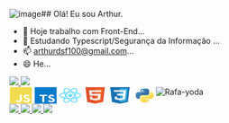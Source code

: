 ![image](https://github.com/user-attachments/assets/d2bb87b1-95a1-4b5f-a670-609a998f8ad3)## Olá! Eu sou Arthur.


- 🔭 Hoje trabalho com Front-End...
- 🌱 Estudando Typescript/Segurança da Informação ...
- 📫 arthurdsf100@gmail.com...
- 😄 He...

<div>
<a href="https://github.com/Arthur6869">
  <img height="180" src="https://github-readme-stats.vercel.app/api?username=Arthur6869&show_icons=true&theme=dark&include_all_commits=true&count_private=true"/>
  <img height="180" src="https://github-readme-stats.vercel.app/api/top-langs/?username=Arthur6869&layout=compact&langs_count=6&theme=dark"/>
</div>
<div style="display: inline-block;">
  <img align="center" alt="Rafa-js" height="30" width="40" src="https://raw.githubusercontent.com/devicons/devicon/master/icons/javascript/javascript-plain.svg"/>
  <img align="center" alt="Rafa-ts" height="30" width="40" src="https://raw.githubusercontent.com/devicons/devicon/master/icons/typescript/typescript-plain.svg"/>
  <img align="center" alt="Rafa-React" height="30" width="40" src="https://raw.githubusercontent.com/devicons/devicon/master/icons/react/react-original.svg"/>
  <img align="center" alt="Rafa-HTML" height="30" width="40" src="https://raw.githubusercontent.com/devicons/devicon/master/icons/html5/html5-original.svg"/>
  <img align="center" alt="Rafa-CSS" height="30" width="40" src="https://raw.githubusercontent.com/devicons/devicon/master/icons/css3/css3-original.svg"/>
  <img align="center" alt="Rafa-Python" height="30" width="40" src="https://raw.githubusercontent.com/devicons/devicon/master/icons/python/python-original.svg"/>
    <img align="right" alt="Rafa-yoda" src="https://cdn.discordapp.com/attachments/795589819413797249/853450958616888872/hi.gif"/>
</div>

<div>

  </a>
  <a href="https://instagram.com/rafaballerini" target="_blank">
    <img src="https://img.shields.io/badge/Instagram-32a8c4?style=for-the-badge&logo=instagram&logoColor=white"/>
  </a>
  <a href="https://discord.gg/G9pSgFA5" target="_blank">
    <img src="https://img.shields.io/badge/Discord-7289DA?style=for-the-badge&logo=discord&logoColor=white"/>
  </a>
  <a href="mailto:contato@rafaballerini.tech">
    <img src="https://img.shields.io/badge/Gmail-DB4437?style=for-the-badge&logo=gmail&logoColor=white"/>
  </a>
  <a href="https://www.linkedin.com/in/rafaballerini-4587856a/" target="_blank">
    <img src="https://img.shields.io/badge/LinkedIn-0e76a8?style=for-the-badge&logo=linkedin&logoColor=white"/>
  </a>
</div>


  
